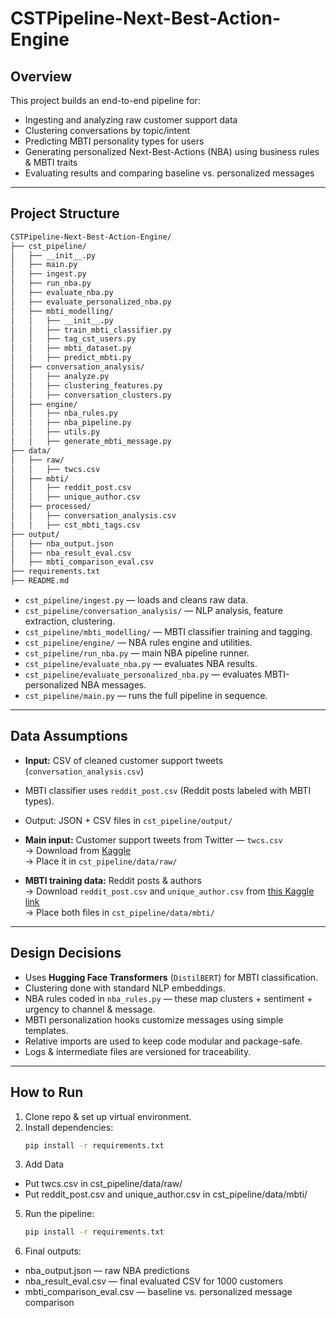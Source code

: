 # CSTPipeline-Next-Best-Action-Engine

## Overview

This project builds an end-to-end pipeline for:
- Ingesting and analyzing raw customer support data
- Clustering conversations by topic/intent
- Predicting MBTI personality types for users
- Generating personalized Next-Best-Actions (NBA) using business rules & MBTI traits
- Evaluating results and comparing baseline vs. personalized messages

---

## Project Structure
```bash
CSTPipeline-Next-Best-Action-Engine/
├── cst_pipeline/
│   ├── __init__.py
│   ├── main.py
│   ├── ingest.py
│   ├── run_nba.py
│   ├── evaluate_nba.py
│   ├── evaluate_personalized_nba.py
│   ├── mbti_modelling/
│   │   ├── __init__.py
│   │   ├── train_mbti_classifier.py
│   │   ├── tag_cst_users.py
│   │   ├── mbti_dataset.py
│   │   ├── predict_mbti.py
│   ├── conversation_analysis/
│   │   ├── analyze.py
│   │   ├── clustering_features.py
│   │   ├── conversation_clusters.py
│   ├── engine/
│   │   ├── nba_rules.py
│   │   ├── nba_pipeline.py
│   │   ├── utils.py
│   │   ├── generate_mbti_message.py
├── data/
│   ├── raw/
│   │   ├── twcs.csv
│   ├── mbti/
│   │   ├── reddit_post.csv
│   │   ├── unique_author.csv
│   ├── processed/
│   │   ├── conversation_analysis.csv
│   │   ├── cst_mbti_tags.csv
├── output/
│   ├── nba_output.json
│   ├── nba_result_eval.csv
│   ├── mbti_comparison_eval.csv
├── requirements.txt
├── README.md
```
- `cst_pipeline/ingest.py` — loads and cleans raw data.
- `cst_pipeline/conversation_analysis/` — NLP analysis, feature extraction, clustering.
- `cst_pipeline/mbti_modelling/` — MBTI classifier training and tagging.
- `cst_pipeline/engine/` — NBA rules engine and utilities.
- `cst_pipeline/run_nba.py` — main NBA pipeline runner.
- `cst_pipeline/evaluate_nba.py` — evaluates NBA results.
- `cst_pipeline/evaluate_personalized_nba.py` — evaluates MBTI-personalized NBA messages.
- `cst_pipeline/main.py` — runs the full pipeline in sequence.

---

## Data Assumptions

- **Input:** CSV of cleaned customer support tweets (`conversation_analysis.csv`)
- MBTI classifier uses `reddit_post.csv` (Reddit posts labeled with MBTI types).
- Output: JSON + CSV files in `cst_pipeline/output/`

- **Main input:** Customer support tweets from Twitter — `twcs.csv`  
  → Download from [Kaggle](https://www.kaggle.com/datasets/thoughtvector/customer-support-on-twitter/data)  
  → Place it in `cst_pipeline/data/raw/`

- **MBTI training data:** Reddit posts & authors  
  → Download `reddit_post.csv` and `unique_author.csv` from [this Kaggle link](https://www.kaggle.com/datasets/minhaozhang1/reddit-mbti-dataset?select=reddit_post.csv)  
  → Place both files in `cst_pipeline/data/mbti/`


---

## Design Decisions

- Uses **Hugging Face Transformers** (`DistilBERT`) for MBTI classification.
- Clustering done with standard NLP embeddings.
- NBA rules coded in `nba_rules.py` — these map clusters + sentiment + urgency to channel & message.
- MBTI personalization hooks customize messages using simple templates.
- Relative imports are used to keep code modular and package-safe.
- Logs & intermediate files are versioned for traceability.

---

## How to Run

1. Clone repo & set up virtual environment.
2. Install dependencies:
   ```bash
   pip install -r requirements.txt
   ```
3. Add Data
  - Put twcs.csv in cst_pipeline/data/raw/
  - Put reddit_post.csv and unique_author.csv in cst_pipeline/data/mbti/
5. Run the pipeline: 
   ```bash
   pip install -r requirements.txt
   ```
6. Final outputs:
  - nba_output.json — raw NBA predictions
  - nba_result_eval.csv — final evaluated CSV for 1000 customers
  - mbti_comparison_eval.csv — baseline vs. personalized message comparison
